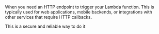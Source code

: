 When you need an HTTP endpoint to trigger your Lambda function. This is typically used for web applications, mobile backends, or integrations with other services that require HTTP callbacks.

This is a secure and reliable way to do it